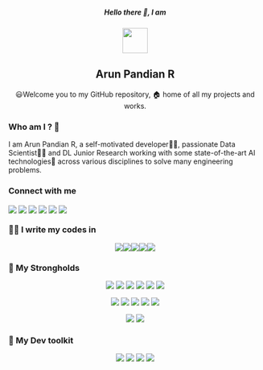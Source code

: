 <h5 align="center"> Hello there 👋, I am</h5>
<p align="center">
<a href="https://arunpandian.me"><img align="center" width="50px" src="https://github.com/arunpandian7/arunpandian7/blob/master/transparent-logo.png"/></a>
</p>
<h2 align="center"> Arun Pandian R </h2>
<p align="center">
😃Welcome you to my GitHub repository, 🏠 home of all my projects and works.
</p>

### Who am I ? 🤔

I am Arun Pandian R, a self-motivated developer👨‍💻, passionate Data Scientist👨‍🔬 and DL Junior Research working with some state-of-the-art AI technologies🌟 across various disciplines to solve many engineering problems.

### Connect with me

<p align="left">
<a  href="http://twitter.com/arunpandian_rk7"><img align="center"  src="https://img.shields.io/badge/twitter-%231DA1F2.svg?&style=for-the-badge&logo=twitter&logoColor=white"/></a>
<a  href="http://linkedin.com/arunpandian-rk7"><img align="center"  src="https://img.shields.io/badge/linkedin-%230077B5.svg?&style=for-the-badge&logo=linkedin&logoColor=white"/></a>
<a  href="https://www.instagram.com/arun_rk7/"><img align="center"  src="https://img.shields.io/badge/instagram-%23E4405F.svg?&style=for-the-badge&logo=instagram&logoColor=white"/></a>
<a  href="https://medium.com/@arunrk7.leo"><img align="center"  src="https://img.shields.io/badge/medium-%2312100E.svg?&style=for-the-badge&logo=medium&logoColor=white"/></a>
<a  href="http://kaggle.com/arunrk7"><img align="center"  src="https://img.shields.io/badge/kaggle-%2320BEFF.svg?&style=for-the-badge&logo=kaggle&logoColor=white"/></a>
<a  href="mailto:arunpandian.srk@gmail.com"><img align="center"  src="https://img.shields.io/badge/gmail-D14836?&style=for-the-badge&logo=gmail&logoColor=white"/></a>
</p>

### 👨‍💻 I write my codes in
<!-- Thanks to Alexandre, check out his repo for badges https://github.com/alexandresanlim/Badges4-README.md-Profile -->
<p align="center">
<img src="https://img.shields.io/badge/python-%233776AB.svg?&style=flat-square&logo=python&logoColor=white"/><img src="https://img.shields.io/badge/javascript-%23F7DF1E.svg?&style=flat-square&logo=javascript&logoColor=black&labelColor=black"/><img src="https://img.shields.io/badge/html5%20-%23E34F26.svg?&style=for-the-badge&logo=html5&logoColor=white"/><img src="https://img.shields.io/badge/css3%20-%231572B6.svg?&style=for-the-badge&logo=css3&logoColor=white"/><img src="https://img.shields.io/badge/c++%20-%2300599C.svg?&style=for-the-badge&logo=c%2B%2B&logoColor=white"/>

### 💪 My Strongholds
<p align="center">
<img src="https://img.shields.io/badge/TensorFlow%20-%23FF6F00.svg?&style=for-the-badge&logo=TensorFlow&logoColor=white" /> <img src="https://img.shields.io/badge/PyTorch-black?&style=for-the-badge&logo=pytorch&logoColor=red"/> <img src="https://img.shields.io/badge/Keras%20-%23D00000.svg?&style=for-the-badge&logo=Keras&logoColor=white"/> <img src="https://img.shields.io/badge/Numpy-013220?&style=for-the-badge&logo=numpy"/> <img src="https://img.shields.io/badge/Pandas-130654?&style=for-the-badge&logo=pandas"/> <img src="https://img.shields.io/badge/Scikit--Learn-%233294C7?&style=for-the-badge&logo=scikit-learn"/>  
</p>
<p align="center">
<img src="https://img.shields.io/badge/react%20-%2320232a.svg?&style=for-the-badge&logo=react&logoColor=%2361DAFB"/> <img src="https://img.shields.io/badge/Flask-grey?&style=for-the-badge&logo=flask"/> <img src="https://img.shields.io/badge/node.js%20-%2343853D.svg?&style=for-the-badge&logo=node.js&logoColor=white"/> <img src="https://img.shields.io/badge/bootstrap%20-%23563D7C.svg?&style=for-the-badge&logo=bootstrap&logoColor=white"/> <img src="https://img.shields.io/badge/gatsby%20-%23663399.svg?&style=for-the-badge&logo=gatsby&logoColor=white" />
</p>
<p align="center">
<img src="https://img.shields.io/badge/MS%20Office-D83B01?logo=microsoft-office&logoColor=white&style=for-the-badge" />
<img src="https://img.shields.io/badge/AWS-%23232F3E?logo=amazon-aws&logoColor=white&style=for-the-badge" />
</p>


### 🔨 My Dev toolkit
<p align="center">
<img src="https://img.shields.io/badge/git%20-%23F05032.svg?&style=for-the-badge&logo=git&logoColor=white"/>  <img src="https://img.shields.io/badge/github%20-%23181717.svg?&style=for-the-badge&logo=github&logoColor=white" />   <img src="https://img.shields.io/badge/vscode%20-%23007ACC.svg?&style=for-the-badge&logo=visual-studio-code&logoColor=white" />  <img src="https://img.shields.io/badge/Linux-black?&style=for-the-badge&logo=linux&logoColor=white"/>
</p>